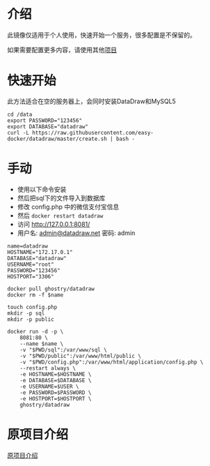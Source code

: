 # 介绍
此镜像仅适用于个人使用，快速开始一个服务，很多配置是不保留的。

如果需要配置更多内容，请使用其他[项目](https://github.com/ghostry/DataDraw)

# 快速开始
此方法适合在空的服务器上，会同时安装DataDraw和MySQL5
```
cd /data
export PASSWORD="123456"
export DATABASE="datadraw"
curl -L https://raw.githubusercontent.com/easy-docker/datadraw/master/create.sh | bash -
```

# 手动
 - 使用以下命令安装
 - 然后把sql下的文件导入到数据库
 - 修改 config.php 中的微信支付宝信息
 - 然后 `docker restart datadraw`
 - 访问 http://127.0.0.1:8081/
 - 用户名: admin@datadraw.net 密码: admin

```
name=datadraw
HOSTNAME="172.17.0.1"
DATABASE="datadraw"
USERNAME="root"
PASSWORD="123456"
HOSTPORT="3306"

docker pull ghostry/datadraw
docker rm -f $name

touch config.php
mkdir -p sql
mkdir -p public

docker run -d -p \
    8081:80 \
    --name $name \
    -v "$PWD/sql":/var/www/sql \
    -v "$PWD/public":/var/www/html/public \
    -v "$PWD/config.php":/var/www/html/application/config.php \
    --restart always \
    -e HOSTNAME=$HOSTNAME \
    -e DATABASE=$DATABASE \
    -e USERNAME=$USER \
    -e PASSWORD=$PASSWORD \
    -e HOSTPORT=$HOSTPORT \
    ghostry/datadraw
```

# 原项目介绍
[原项目介绍](https://github.com/zxhm001/DataDraw#readme)
